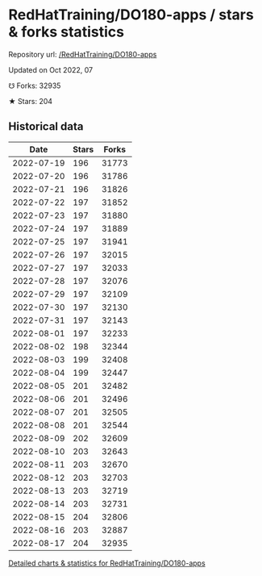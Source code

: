 # RedHatTraining/DO180-apps / stars & forks statistics

Repository url: [/RedHatTraining/DO180-apps](https://github.com/RedHatTraining/DO180-apps)

Updated on Oct 2022, 07

☋ Forks: 32935

★ Stars: 204

## Historical data
| Date | Stars | Forks |
|------|-------|-------|
| 2022-07-19 | 196 | 31773 | 
| 2022-07-20 | 196 | 31786 | 
| 2022-07-21 | 196 | 31826 | 
| 2022-07-22 | 197 | 31852 | 
| 2022-07-23 | 197 | 31880 | 
| 2022-07-24 | 197 | 31889 | 
| 2022-07-25 | 197 | 31941 | 
| 2022-07-26 | 197 | 32015 | 
| 2022-07-27 | 197 | 32033 | 
| 2022-07-28 | 197 | 32076 | 
| 2022-07-29 | 197 | 32109 | 
| 2022-07-30 | 197 | 32130 | 
| 2022-07-31 | 197 | 32143 | 
| 2022-08-01 | 197 | 32233 | 
| 2022-08-02 | 198 | 32344 | 
| 2022-08-03 | 199 | 32408 | 
| 2022-08-04 | 199 | 32447 | 
| 2022-08-05 | 201 | 32482 | 
| 2022-08-06 | 201 | 32496 | 
| 2022-08-07 | 201 | 32505 | 
| 2022-08-08 | 201 | 32544 | 
| 2022-08-09 | 202 | 32609 | 
| 2022-08-10 | 203 | 32643 | 
| 2022-08-11 | 203 | 32670 | 
| 2022-08-12 | 203 | 32703 | 
| 2022-08-13 | 203 | 32719 | 
| 2022-08-14 | 203 | 32731 | 
| 2022-08-15 | 204 | 32806 | 
| 2022-08-16 | 203 | 32887 | 
| 2022-08-17 | 204 | 32935 | 


[Detailed charts & statistics for RedHatTraining/DO180-apps](https://reviewgithub.com/rep/RedHatTraining/DO180-apps)

